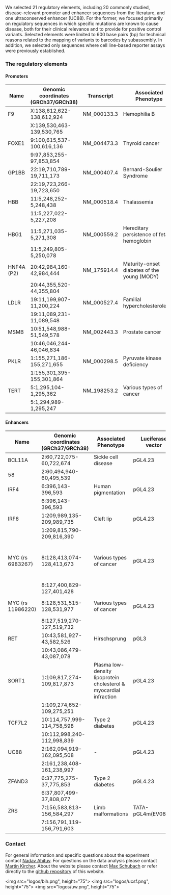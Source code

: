 We selected 21 regulatory elements, including 20 commonly studied, disease-relevant promoter and enhancer sequences from the literature, and one ultraconserved enhancer (UC88). For the former, we focused primarily on regulatory sequences in which specific mutations are known to cause disease, both for their clinical relevance and to provide for positive control variants. Selected elements were limited to 600 base pairs (bp) for technical reasons related to the mapping of variants to barcodes by subassembly. In addition, we selected only sequences where cell line-based reporter assays were previously established.

### The regulatory elements

#### Promoters

| Name       | Genomic coordinates (GRCh37/GRCh38) | Transcript  | Associated Phenotype                        | Luciferase vector | MPRA vector | Cell line    | Transf. time (hr) | Fold Ch. | Construct size (bp) |
|------------|-------------------------------------|-------------|---------------------------------------------|-------------------|-------------|--------------|-------------------|----------|---------------------|
| F9         | X:138,612,622-138,612,924           | NM_000133.3 | Hemophilia B                                | pGL4.11b          | pGL4.11c    | HepG2        | 24                | 2.6      | 303                 |
|            | X:139,530,463-139,530,765           |             |                                             |                   |             |              |                   |          |                     |
| FOXE1      | 9:100,615,537-100,616,136           | NM_004473.3 | Thyroid cancer                              | pGL4.11b          | pGL4.11c    | HeLa         | 24                | 6.6      | 600                 |
|            | 9:97,853,255-97,853,854             |             |                                             |                   |             |              |                   |          |                     |
| GP1BB      | 22:19,710,789-19,711,173            | NM_000407.4 | Bernard-Soulier Syndrome                    | pGL4.11b          | pGL4.11c    | HEL 92.1.7   | 24                | 22.1     | 385                 |
|            | 22:19,723,266-19,723,650            |             |                                             |                   |             |              |                   |          |                     |
| HBB        | 11:5,248,252-5,248,438              | NM_000518.4 | Thalassemia                                 | pGL4.11b          | pGL4.11c    | HEL 92.1.7   | 24                | 14.3     | 187                 |
|            | 11:5,227,022-5,227,208              |             |                                             |                   |             |              |                   |          |                     |
| HBG1       | 11:5,271,035-5,271,308              | NM_000559.2 | Hereditary persistence of fetal hemoglobin  | pGL4.11b          | pGL4.11c    | HEL 92.1.7   | 24                | 118.1    | 274                 |
|            | 11:5,249,805-5,250,078              |             |                                             |                   |             |              |                   |          |                     |
| HNF4A (P2) | 20:42,984,160-42,984,444            | NM_175914.4 | Maturity-onset diabetes of the young (MODY) | pGL4.11b          | pGL4.11c    | HEK293T      | 24                | 2.8      | 285                 |
|            | 20:44,355,520-44,355,804            |             |                                             |                   |             |              |                   |          |                     |
| LDLR       | 19:11,199,907-11,200,224            | NM_000527.4 | Familial hypercholesterolemia               | pGL4.11b          | pGL4.11b    | HepG2        | 24                | 110.7    | 318                 |
|            | 19:11,089,231-11,089,548            |             |                                             |                   |             |              |                   |          |                     |
| MSMB       | 10:51,548,988-51,549,578            | NM_002443.3 | Prostate cancer                             | pGL4.11b          | pGL4.11c    | HEK293T      | 24                | 8.4      | 593                 |
|            | 10:46,046,244-46,046,834            |             |                                             |                   |             |              |                   |          |                     |
| PKLR       | 1:155,271,186-155,271,655           | NM_000298.5 | Pyruvate kinase deficiency                  | pGL4.11b          | pGL4.11c    | K562         | 48                | 29.4     | 470                 |
|            | 1:155,301,395-155,301,864           |             |                                             |                   |             |              |                   |          |                     |
| TERT       | 5:1,295,104-1,295,362               | NM_198253.2 | Various types of cancer                     | pGL4.11b          | pGL4.11b    | HEK293T, GBM | 24                | 231.8    | 259                 |
|            | 5:1,294,989-1,295,247               |             |                                             |   


#### Enhancers

| Name              | Genomic coordinates (GRCh37/GRCh38) | Associated Phenotype                                               | Luciferase vector  | MPRA vector | Cell line         | Transf. time (hr)              | Fold Ch. | Construct (bp) |
|-------------------|-------------------------------------|--------------------------------------------------------------------|--------------------|-------------|-------------------|--------------------------------|----------|----------------|
| BCL11A            | 2:60,722,075-60,722,674             | Sickle cell disease                                                | pGL4.23            | pGL4.23d    | HEL 92.1.7        | 24                             | 2.5      | 600            |
| 58                | 2:60,494,940-60,495,539             |                                                                    |                    |             |                   |                                |          |                |
| IRF4              | 6:396,143-396,593                   | Human pigmentation                                                 | pGL4.23            | pGL4.23d    | SK-MEL-28         | 24                             | 44.5     | 451            |
|                   | 6:396,143-396,593                   |                                                                    |                    |             |                   |                                |          |                |
| IRF6              | 1:209,989,135-209,989,735           | Cleft lip                                                          | pGL4.23            | pGL4.23c    | HaCaT             | 24                             | 17       | 600            |
|                   | 1:209,815,790-209,816,390           |                                                                    |                    |             |                   |                                |          |                |
| MYC (rs 6983267)  | 8:128,413,074-128,413,673           | Various types of cancer                                            | pGL4.23            | pGL4.23c    | HEK293T           | 32, 20nM LiCl added after 24hr | 0.8      | 600            |
|                   | 8:127,400,829-127,401,428           |                                                                    |                    |             |                   |                                |          |                |
| MYC (rs 11986220) | 8:128,531,515-128,531,977           | Various types of cancer                                            | pGL4.23            | pGL4.23d    | LNCaP + 100nM DHT | 24                             | 5.5      | 464            |
|                   | 8:127,519,270-127,519,732           |                                                                    |                    |             |                   |                                |          |                |
| RET               | 10:43,581,927-43,582,526            | Hirschsprung                                                       | pGL3               | pGL3c       | Neuro-2a          | 24                             | 2        | 600            |
|                   | 10:43,086,479-43,087,078            |                                                                    |                    |             |                   |                                |          |                |
| SORT1             | 1:109,817,274-109,817,873           | Plasma low-density lipoprotein cholesterol & myocardial infraction | pGL4.23            | pGL4.23c    | HepG2             | 24                             | 235.3    | 600            |
|                   | 1:109,274,652-109,275,251           |                                                                    |                    |             |                   |                                |          |                |
| TCF7L2            | 10:114,757,999-114,758,598          | Type 2 diabetes                                                    | pGL4.23            | pGL4.23d    | MIN6              | 24                             | 9        | 600            |
|                   | 10:112,998,240-112,998,839          |                                                                    |                    |             |                   |                                |          |                |
| UC88              | 2:162,094,919-162,095,508           | -                                                                  | pGL4.23            | pGL4.23c    | Neuro-2a          | 24                             | 9.3      | 590            |
|                   | 2:161,238,408-161,238,997           |                                                                    |                    |             |                   |                                |          |                |
| ZFAND3            | 6:37,775,275-37,775,853             | Type 2 diabetes                                                    | pGL4.23            | pGL4.23c    | MIN6              | 24                             | 14.3     | 579            |
|                   | 6:37,807,499-37,808,077             |                                                                    |                    |             |                   |                                |          |                |
| ZRS               | 7:156,583,813-156,584,297           | Limb malformations                                                 | TATA-pGL4m(EV087)* | pGL4Zc      | NIH/3T3           | 24                             | 4.2      | 485            |
|                   | 7:156,791,119-156,791,603           |                                                                    |                    |             |                   |                                |          |                |

### Contact

For general information and specific questions about the experiment contact [Nadav Ahituv](mailto:nadav.ahituv@ucsf.edu). For questions on the data analysis please contact [Martin Kircher](mailto:martin.kircher@bihealth.de). About the website please contact [Max Schubach](mailto:max.schubach@bihealth.de) or refer directly to the [github repository](https://github.com/kircherlab/MPRA_SaturationMutagenesis) of this website.

<p style="text-align: center;">

<img src="logos/bih.png", height="75">
<img src="logos/ucsf.png", height="75">
<img src="logos/uw.png", height="75">

</p>